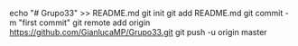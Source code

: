 echo "# Grupo33" >> README.md
git init
git add README.md
git commit -m "first commit"
git remote add origin https://github.com/GianlucaMP/Grupo33.git
git push -u origin master

